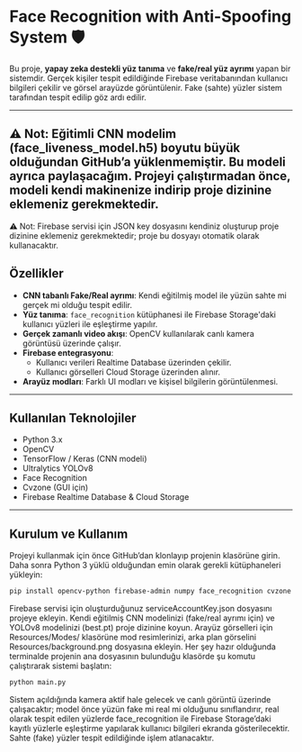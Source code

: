 # Face Recognition with Anti-Spoofing System 🛡️

Bu proje, **yapay zeka destekli yüz tanıma** ve **fake/real yüz ayrımı** yapan bir sistemdir. Gerçek kişiler tespit edildiğinde Firebase veritabanından kullanıcı bilgileri çekilir ve görsel arayüzde görüntülenir. Fake (sahte) yüzler sistem tarafından tespit edilip göz ardı edilir.

---
⚠️ Not: Eğitimli CNN modelim (face_liveness_model.h5) boyutu büyük olduğundan GitHub’a yüklenmemiştir. Bu modeli ayrıca paylaşacağım. Projeyi çalıştırmadan önce, modeli kendi makinenize indirip proje dizinine eklemeniz gerekmektedir.
---
⚠️ Not: Firebase servisi için JSON key dosyasını kendiniz oluşturup proje dizinine eklemeniz gerekmektedir; proje bu dosyayı otomatik olarak kullanacaktır.

## Özellikler

- **CNN tabanlı Fake/Real ayrımı**: Kendi eğitilmiş model ile yüzün sahte mi gerçek mi olduğu tespit edilir.  
- **Yüz tanıma**: `face_recognition` kütüphanesi ile Firebase Storage'daki kullanıcı yüzleri ile eşleştirme yapılır.  
- **Gerçek zamanlı video akışı**: OpenCV kullanılarak canlı kamera görüntüsü üzerinde çalışır.  
- **Firebase entegrasyonu**:  
  - Kullanıcı verileri Realtime Database üzerinden çekilir.  
  - Kullanıcı görselleri Cloud Storage üzerinden alınır.  
- **Arayüz modları**: Farklı UI modları ve kişisel bilgilerin görüntülenmesi.

---

## Kullanılan Teknolojiler

- Python 3.x  
- OpenCV  
- TensorFlow / Keras (CNN modeli)  
- Ultralytics YOLOv8  
- Face Recognition  
- Cvzone (GUI için)  
- Firebase Realtime Database & Cloud Storage

---

## Kurulum ve Kullanım

Projeyi kullanmak için önce GitHub’dan klonlayıp projenin klasörüne girin. Daha sonra Python 3 yüklü olduğundan emin olarak gerekli kütüphaneleri yükleyin:
```bash
pip install opencv-python firebase-admin numpy face_recognition cvzone tensorflow ultralytics
```

Firebase servisi için oluşturduğunuz serviceAccountKey.json dosyasını projeye ekleyin. Kendi eğitilmiş CNN modelinizi (fake/real ayrımı için) ve YOLOv8 modelinizi (best.pt) proje dizinine koyun. Arayüz görselleri için Resources/Modes/ klasörüne mod resimlerinizi, arka plan görselini Resources/background.png dosyasına ekleyin. Her şey hazır olduğunda terminalde projenin ana dosyasının bulunduğu klasörde şu komutu çalıştırarak sistemi başlatın:
```bash
python main.py
```
Sistem açıldığında kamera aktif hale gelecek ve canlı görüntü üzerinde çalışacaktır; model önce yüzün fake mi real mi olduğunu sınıflandırır, real olarak tespit edilen yüzlerde face_recognition ile Firebase Storage’daki kayıtlı yüzlerle eşleştirme yapılarak kullanıcı bilgileri ekranda gösterilecektir. Sahte (fake) yüzler tespit edildiğinde işlem atlanacaktır.
```
